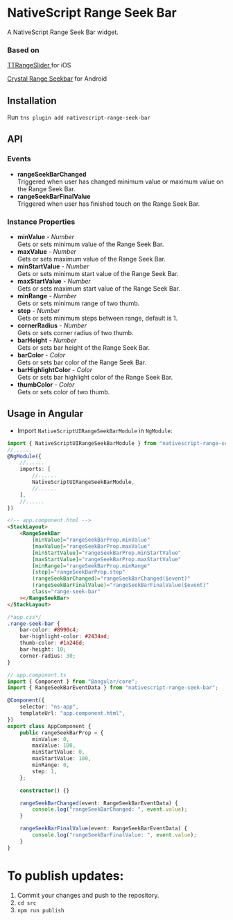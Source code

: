 # NativeScript Range Seek Bar

A NativeScript Range Seek Bar widget.

### Based on

[TTRangeSlider ](https://github.com/TomThorpe/TTRangeSlider) for iOS

[Crystal Range Seekbar](https://github.com/syedowaisali/crystal-range-seekbar) for Android

## Installation

Run `tns plugin add nativescript-range-seek-bar`

## API

### Events

- **rangeSeekBarChanged**  
  Triggered when user has changed minimum value or maximum value on the Range Seek Bar.
- **rangeSeekBarFinalValue**  
  Triggered when user has finished touch on the Range Seek Bar.

### Instance Properties

- **minValue** - _Number_  
  Gets or sets minimum value of the Range Seek Bar.
- **maxValue** - _Number_  
  Gets or sets maximum value of the Range Seek Bar.
- **minStartValue** - _Number_  
  Gets or sets minimum start value of the Range Seek Bar.
- **maxStartValue** - _Number_  
  Gets or sets maximum start value of the Range Seek Bar.
- **minRange** - _Number_  
  Gets or sets minimum range of two thumb.
- **step** - _Number_  
  Gets or sets minimum steps between range, default is 1.
- **cornerRadius** - _Number_  
  Gets or sets corner radius of two thumb.
- **barHeight** - _Number_  
  Gets or sets bar height of the Range Seek Bar.
- **barColor** - _Color_  
  Gets or sets bar color of the Range Seek Bar.
- **barHighlightColor** - _Color_  
  Gets or sets bar highlight color of the Range Seek Bar.
- **thumbColor** - _Color_  
  Gets or sets color of two thumb.

## Usage in Angular

- Import `NativeScriptUIRangeSeekBarModule` in `NgModule`:

```typescript
import { NativeScriptUIRangeSeekBarModule } from "nativescript-range-seek-bar/angular";
//......
@NgModule({
	//......
	imports: [
        //......
		NativeScriptUIRangeSeekBarModule,
        //......
	],
    //......
})
```

```html
<!-- app.component.html -->
<StackLayout>
	<RangeSeekBar
		[minValue]="rangeSeekBarProp.minValue"
		[maxValue]="rangeSeekBarProp.maxValue"
		[minStartValue]="rangeSeekBarProp.minStartValue"
		[maxStartValue]="rangeSeekBarProp.maxStartValue"
		[minRange]="rangeSeekBarProp.minRange"
		[step]="rangeSeekBarProp.step"
		(rangeSeekBarChanged)="rangeSeekBarChanged($event)"
		(rangeSeekBarFinalValue)="rangeSeekBarFinalValue($event)"
		class="range-seek-bar"
	></RangeSeekBar>
</StackLayout>
```

```css
/*app.css*/
.range-seek-bar {
	bar-color: #8990c4;
	bar-highlight-color: #2434ad;
	thumb-color: #1a246d;
	bar-height: 10;
	corner-radius: 30;
}
```

```ts
// app.component.ts
import { Component } from "@angular/core";
import { RangeSeekBarEventData } from "nativescript-range-seek-bar";

@Component({
	selector: "ns-app",
	templateUrl: "app.component.html",
})
export class AppComponent {
	public rangeSeekBarProp = {
		minValue: 0,
		maxValue: 100,
		minStartValue: 0,
		maxStartValue: 100,
		minRange: 0,
		step: 1,
	};

	constructor() {}

	rangeSeekBarChanged(event: RangeSeekBarEventData) {
		console.log("rangeSeekBarChanged: ", event.value);
	}

	rangeSeekBarFinalValue(event: RangeSeekBarEventData) {
		console.log("rangeSeekBarFinalValue: ", event.value);
	}
}
```

# To publish updates:

1. Commit your changes and push to the repository.
2. `cd src`
3. `npm run publish`
